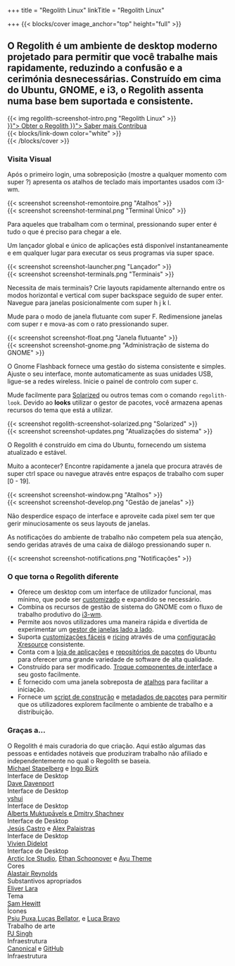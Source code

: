 +++
title = "Regolith Linux"
linkTitle = "Regolith Linux"

+++
{{< blocks/cover image_anchor="top" height="full" >}}

<h2 class="m-5">O Regolith é um ambiente de desktop moderno projetado para permitir que você trabalhe mais rapidamente, reduzindo a confusão e a cerimónia desnecessárias. Construído em cima do Ubuntu, GNOME, e i3, o Regolith assenta numa base bem suportada e consistente.</h2>

<div class="row">
  <div class="col-sm-8 mb-5">{{< img regolith-screenshot-intro.png "Regolith Linux" >}}</div>
  <div class="col-sm-4">
    <div class="mx-auto">
    <a class="btn btn-lg btn-secondary mr-3 mb-4" href="{{< relref "/download" >}}">
      Obter o Regolith <i class="fas fa-cloud-download-alt ml-2 "></i>
    </a>
    <a class="btn btn-lg btn-primary mr-3 mb-4" href="{{< relref "/docs" >}}">
      Saber mais <i class="fas fa-book-reader ml-2"></i>
    </a>
    <a class="btn btn-lg btn-success mr-3 mb-4" href="https://opencollective.com/regolith/donate">
      Contribua <i class="fas fa-piggy-bank ml-2"></i>
    </a>
</div>
</div>
    <div class="mx-auto mt-5 pt-5">
      {{< blocks/link-down color="white" >}}
  </div>
{{< /blocks/cover >}}

<a name="td-block-1"><h3 class="text-center p-5" >Visita Visual</h3></a>
<div class="container mt-3">
  <div class="row pb-5">
    <div class="col-8 my-auto"><p>Após o primeiro login, uma sobreposição (mostre a qualquer momento com <span class="text-nowrap"><span class="badge badge-warning">super</span> <span class="badge badge-warning">?</span></span>) apresenta os atalhos de teclado mais importantes usados com i3-wm.</p></div>
    <div class="col-4 my-auto border rounded p-1">{{< screenshot screenshot-remontoire.png "Atalhos" >}}</div>
  </div>
  <div class="row pb-5">
    <div class="col-4 my-auto border rounded p-1">{{< screenshot screenshot-terminal.png "Terminal Único" >}}</div>
    <div class="col-8 my-auto"><p>Para aqueles que trabalham com o terminal, pressionando <span class="text-nowrap"><span class="badge badge-warning">super</span> <span class="badge badge-warning">enter</span></span> é tudo o que é preciso para chegar a ele.</p></div>    
  </div>
  <div class="row pb-5">
    <div class="col-8 my-auto"><p>Um lançador global e único de aplicações está disponível instantaneamente e em qualquer lugar para executar os seus programas via <span class="text-nowrap"><span class="badge badge-warning">super</span> <span class="badge badge-warning">space</span></span>.</p></div>
    <div class="col-4 my-auto border rounded p-1">{{< screenshot screenshot-launcher.png "Lançador" >}}</div>    
  </div>
  <div class="row pb-5">
    <div class="col-4 my-auto border rounded p-1">{{< screenshot screenshot-terminals.png "Terminais" >}}</div>
    <div class="col-8 my-auto"><p>Necessita de mais terminais?  Crie layouts rapidamente alternando entre os modos horizontal e vertical com <span class="text-nowrap"><span class="badge badge-warning">super</span> <span class="badge badge-warning">backspace</span></span> seguido de <span class="text-nowrap"><span class="badge badge-warning">super</span> <span class="badge badge-warning">enter</span></span>.  Navegue para janelas posicionalmente com <span class="text-nowrap"><span class="badge badge-warning">super</span> <span class="badge badge-warning">h</span> <span class="badge badge-warning">j</span> <span class="badge badge-warning">k</span> <span class="badge badge-warning">l</span></span>.</p></div>    
  </div>
  <div class="row pb-5">
    <div class="col-8 my-auto"><p>Mude para o modo de janela flutuante com <span class="text-nowrap"><span class="badge badge-warning">super</span> <span class="badge badge-warning">F</span></span>.  Redimensione janelas com <span class="text-nowrap"><span class="badge badge-warning">super</span> <span class="badge badge-warning">r</span></span> e mova-as com o rato pressionando <span class="badge badge-warning">super</span>.</p></div>
    <div class="col-4 my-auto border rounded p-1">{{< screenshot screenshot-float.png "Janela flutuante" >}}</div>    
  </div>
  <div class="row pb-5">
    <div class="col-4 my-auto border rounded p-1">{{< screenshot screenshot-gnome.png "Administração de sistema do GNOME" >}}</div>
    <div class="col-8 my-auto"><p>O Gnome Flashback fornece uma gestão do sistema consistente e simples. Ajuste o seu interface, monte automaticamente as suas unidades USB, ligue-se a redes wireless. Inicie o painel de controlo com <span class="text-nowrap"><span class="badge badge-warning">super</span> <span class="badge badge-warning">c</span></span>.</p></div>    
  </div>
  <div class="row pb-5">
    <div class="col-8 my-auto"><p>Mude facilmente para <a href="https://ethanschoonover.com/solarized">Solarized</a> ou outros temas com o comando <code>regolith-look</code>. Devido ao <b>looks</b> utilizar o gestor de pacotes, você armazena apenas recursos do tema que está a utilizar.</p></div>
    <div class="col-4 my-auto border rounded p-1">{{< screenshot regolith-screenshot-solarized.png "Solarized" >}}</div>    
  </div>
  <div class="row pb-5">
    <div class="col-4 my-auto border rounded p-1">{{< screenshot screenshot-updates.png "Atualizações do sistema" >}}</div>
    <div class="col-8 my-auto"><p>O Regolith é construído em cima do Ubuntu, fornecendo um sistema atualizado e estável.</p></div>    
  </div>
  <div class="row pb-5">
    <div class="col-8 my-auto"><p>Muito a acontecer?  Encontre rapidamente a janela que procura através de <span class="text-nowrap"><span class="badge badge-warning">super</span> <span class="badge badge-warning">ctrl</span> <span class="badge badge-warning">space</span></span> ou navegue através entre espaços de trabalho com <span class="text-nowrap"><span class="badge badge-warning">super</span> <span class="badge badge-warning">[0 - 19]</span></span>.</p></div>
    <div class="col-4 my-auto border rounded p-1">{{< screenshot screenshot-window.png "Atalhos" >}}</div>    
  </div>
  <div class="row pb-5">
    <div class="col-4 my-auto border rounded p-1">{{< screenshot screenshot-develop.png "Gestão de janelas" >}}</div>
    <div class="col-8 my-auto"><p>Não desperdice espaço de interface e aproveite cada pixel sem ter que gerir minuciosamente os seus layouts de janelas.</p></div>    
  </div>
  <div class="row pb-5">
    <div class="col-8 my-auto"><p>As notificações do ambiente de trabalho não competem pela sua atenção, sendo geridas através de uma caixa de diálogo pressionando <span class="text-nowrap"><span class="badge badge-warning">super</span> <span class="badge badge-warning">n</span></span>.</p></div>
    <div class="col-4 my-auto border rounded p-1">{{< screenshot screenshot-notifications.png "Notificações" >}}</div>    
  </div>
</div>

<a name="td-block-2"><h3 class="text-center p-5" ><i class="fas fa-info-circle pr-3"></i>O que torna o Regolith diferente</h3></a>
<div class="container">
<ul>
<li>Oferece um desktop com um interface de utilizador funcional, mas mínimo, que pode ser <a href="docs/customize/">customizado</a> e expandido se necessário.</li>
<li>Combina os recursos de gestão de sistema do GNOME com o fluxo de trabalho produtivo do <a href="https://i3wm.org/">i3-wm</a>.</li>
<li>Permite aos novos utilizadores uma maneira rápida e divertida de experimentar um <a href="https://opensource.com/article/18/8/i3-tiling-window-manager">gestor de janelas lado a lado</a>.</li>
<li>Suporta <a href="https://github.com/regolith-linux/regolith-desktop/wiki/Customize">customizações fáceis</a> e <a href="https://www.reddit.com/r/unixporn">ricing</a> através de uma <a href="https://github.com/regolith-linux/regolith-styles/blob/master/Xresources/root">configuração Xresource</a> consistente.</li>
<li>Conta com a <a href="https://snapcraft.io/store">loja de aplicações</a> e <a href="https://packages.ubuntu.com/">repositórios de pacotes</a> do Ubuntu para oferecer uma grande variedade de software de alta qualidade.</li>
<li>Construído para ser modificado. <a href="docs/customize/components/">Troque componentes de interface</a> a seu gosto facilmente.</li>
<li>É fornecido com uma janela sobreposta de <a href="docs/reference/keybindings/">atalhos</a> para facilitar a iniciação.</li>
<li>Fornece um <a href="https://github.com/regolith-linux/regolith-builder/blob/master/build.sh">script de construção</a> e <a href="https://github.com/regolith-linux/regolith-builder/blob/master/package-model-R1.3.json">metadados de pacotes</a> para permitir que os utilizadores explorem facilmente o ambiente de trabalho e a distribuição.</li>
</ul>
</div>

<a name="td-block-3"><h3 class="text-center p-5" ><i class="fas fa-user-friends pr-3"></i>Graças a...</h3></a>
<div class="container-fluid mb-3">
  <div class="row pl-0 align-top">
    <div class="col-3 col-md-0">
      O Regolith é mais curadoria do que criação.  Aqui estão algumas das pessoas e entidades notáveis que produziram trabalho não afiliado e independentemente no qual o Regolith se baseia.
    </div>
    <div class="col-6 border rounded p-3">
      <div class="container">
        <div class="row">
          <div class="col-lg"><a href="https://i3wm.org">Michael Stapelberg</a> e <a href="https://github.com/Airblader/i3">Ingo Bürk</a></div>
          <div class="col-sm">Interface de Desktop</div>
        </div>
        <div class="row">
          <div class="col-lg"><a href="https://github.com/davatorium/rofi">Dave Davenport</a></div>
          <div class="col-sm">Interface de Desktop</div>
        </div>
        <div class="row">
          <div class="col-lg"><a href="https://github.com/yshui/compton">yshui</a></div>
          <div class="col-sm">Interface de Desktop</div>
        </div>
        <div class="row">
          <div class="col-lg"><a href="https://wiki.gnome.org/Projects/GnomeFlashback">Alberts Muktupāvels e Dmitry Shachnev</a></div>
          <div class="col-sm">Interface de Desktop</div>
        </div>
        <div class="row">
          <div class="col-lg"><a href="https://github.com/jcstr">Jesús Castro</a> e <a href="https://github.com/deuill">Alex Palaistras</a></div>
          <div class="col-sm">Interface de Desktop</div>
        </div>
        <div class="row">
          <div class="col-lg"><a href="https://github.com/vivien/i3blocks">Vivien Didelot</a></div>
          <div class="col-sm">Interface de Desktop</div>
        </div>
        <div class="row">
          <div class="col-lg"><a href="https://github.com/arcticicestudio">Arctic Ice Studio</a>, <a href="https://ethanschoonover.com/solarized/">Ethan Schoonover</a> e <a href="https://github.com/ayu-theme">Ayu Theme</a></div>
          <div class="col-sm">Cores</div>
        </div>
        <div class="row">
          <div class="col-lg"><a href="http://www.alastairreynolds.com/">Alastair Reynolds</a></div>
          <div class="col-sm">Substantivos apropriados</div>
        </div>
        <div class="row">
          <div class="col-lg"><a href="https://github.com/EliverLara/Nordic">Eliver Lara</a></div>
          <div class="col-sm">Tema</div>
        </div>
        <div class="row">
          <div class="col-lg"><a href="https://snwh.org/paper">Sam Hewitt</a></div>
          <div class="col-sm">Ícones</div>
        </div>
        <div class="row">
          <div class="col-lg"><a href="http://wallpaper-site.webflow.io/">Psiu Puxa</a>,<a href="https://unsplash.com/photos/C0OD8OM-oM0">Lucas Bellator</a>, e <a href="https://unsplash.com/photos/xnqVGsbXgV4">Luca Bravo</a></div>
          <div class="col-sm">Trabalho de arte</div>
        </div>
        <div class="row">
          <div class="col-lg"><a href="https://launchpad.net/cubic">PJ Singh</a></div>
          <div class="col-sm">Infraestrutura</div>
        </div>
        <div class="row">
          <div class="col-lg"><a href="https://canonical.com">Canonical</a> e <a href="https://github.com">GitHub</a></div>
          <div class="col-sm">Infraestrutura</div>
        </div>
      </div>
    </div>
  </div>
</div>
